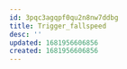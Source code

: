 ```yaml
---
id: 3pqc3agqpf0qu2n8nw7ddbg
title: Trigger_fallspeed
desc: ''
updated: 1681956606856
created: 1681956606856
---
```

